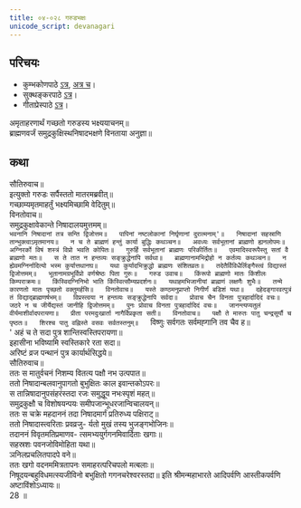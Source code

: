 ```yaml
---  
title: ०४-०२८ गरुडभक्षः
unicode_script: devanagari
---  
```


## परिचयः
- कुम्भकोणपाठे [ऽत्र](https://archive.org/details/mahAbhArata-kumbhakoNam/page/n369), [अत्र च](https://sanskritdocuments.org/mirrors/mahabharata/mbhK/mahabharata-k-01-sa.html)।
- सुक्थङ्करपाठे [ऽत्र](http://bombay.indology.info/mahabharata/text/UD/MBh01.txt)।
- गीताप्रेस्पाठे [ऽत्र](https://archive.org/stream/mahabharata01ramauoft#page/564/mode/2up)।

अमृताहरणार्थं गच्छतो गरुडस्य भक्ष्ययाचनम्॥  
ब्राह्मणवर्जं समुद्रकुक्षिस्थनिषादभक्षणे विनताया अनुज्ञा॥  

## कथा


सौतिरुवाच॥  
इत्युक्तो गरुडः सर्पैस्ततो मातरमब्रवीत्॥  
गच्छाम्यमृतमाहर्तुं भक्ष्यमिच्छामि वेदितुम्॥  
विनतोवाच॥  
समुद्रकुक्षावेकान्ते निषादालयमुत्तमम्॥  
`भवनानि निषादानां तत्र सन्ति द्विजोत्तम॥  
पापिनां नष्टलोकानां निर्घृणानां दुरात्मनाम्'॥  
निषादानां सहस्राणि तान्भुक्त्वाऽमृतमानय॥  
न च ते ब्राह्मणं हन्तुं कार्या बुद्धिः कथञ्चन॥  
अवध्यः सर्वभूतानां ब्राह्मणो ह्यनलोपमः॥  
अग्निरर्को विषं शस्त्रं विप्रो भवति कोपितः॥  
गुरुर्हि सर्वभूतानां ब्राह्मणः परिकीर्तितः॥  
एवमादिस्वरूपैस्तु सतां वै ब्राह्मणो मतः॥  
स ते तात न हन्तव्यः सङ्क्रुद्धेनापि सर्वथा॥  
ब्राह्मणानामभिद्रोहो न कर्तव्यः कथञ्चन॥  
न ह्येवमग्निर्नादित्यो भस्म कुर्यात्तथानघ॥  
यथा कुर्यादभिक्रुद्धो ब्राह्मणः संशितव्रतः॥  
तदेतैर्विविधैर्लिङ्गैस्त्वं विद्यास्तं द्विजोत्तमम्॥  
भूतानामग्रभूर्विप्रो वर्णश्रेष्ठः पिता गुरुः॥  
गरुड उवाच॥  
किंरूपो ब्राह्मणो मातः किंशीलः किम्पराक्रमः॥  
किंस्विदग्निनिभो भाति किंस्वित्सौम्यप्रदर्शनः॥  
यथाहमभिजानीयां ब्राह्मणं लक्षणैः शुभैः॥  
तन्मे कारणतो मातः पृच्छतो वक्तुमर्हसि॥  
विनतोवाच॥  
यस्ते कण्ठमनुप्राप्तो निगीर्णं बडिशं यथा॥  
दहेदङ्गारवत्पुत्रं तं विद्याद्ब्राह्मणर्षभम्॥  
विप्रस्त्वया न हन्तव्यः सङ्क्रुद्धेनापि सर्वदा॥  
प्रोवाच चैन विनता पुत्रहार्दादिदं वचः॥  
जठरे न च जीर्येद्यस्तं जानीहि द्विजोत्तमम्॥  
पुनः प्रोवाच विनता पुत्रहार्दादिदं वचः॥  
जानन्त्यप्यतुलं वीर्यमाशीर्वादपरायणा॥  
प्रीता परमदुःखार्ता नागैर्विप्रकृता सती॥  
विनतोवाच॥  
पक्षौ ते मारुतः पातु चन्द्रसूर्यौ च पृष्ठतः॥  
शिरश्च पातु वह्निस्ते वसवः सर्वतस्तनुम्॥  
`विष्णुः सर्वगतः सर्वमह्गानि तव चैव ह॥  
' अहं च ते सदा पुत्र शान्तिस्वस्तिपरायणा॥  
इहासीना भविष्यामि स्वस्तिकारे रता सदा॥  
अरिष्टं व्रज पन्थानं पुत्र कार्यार्थसिद्धये॥  
सौतिरुवाच॥  
ततः स मातुर्वचनं निशम्य वितत्य पक्षौ नभ उत्पपात॥  
ततो निषादान्बलवानुपागतो बुभुक्षितः काल इवान्तकोऽपरः॥  
स तान्निषादानुपसंहरंस्तदा रजः समुद्धूय नभःस्पृशं महत्॥  
समुद्रकुक्षौ च विशोषयन्पयः समीपजान्भूधरजान्विचालयन्॥  
ततः स चक्रे महदाननं तदा निषादमार्गं प्रतिरुध्य पक्षिराट्॥  
ततो निषादास्त्वरिताः प्रवव्रजु\- र्यतो मुखं तस्य भुजङ्गभोजिनः॥  
तदाननं विवृतमतिप्रमाणव\- त्समभ्ययुर्गगनमिवार्दिताः खगाः॥  
सहस्रशः पवनजोविमोहिता यथा॥  
ञनिलप्रचलितपादपे वने॥  
ततः खगो वदनममित्रतापनः समाहरत्परिचपलो मत्बलाः॥  
निषूदयन्बहुविधमत्स्यजीविनो बभुक्षितो गगनचरेश्वरस्तदा॥ इति श्रीमन्महाभारते आदिपर्वणि आस्तीकपर्वणि अष्टाविंशोऽध्यायः॥  
28 ॥  

